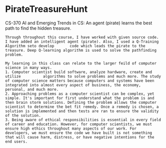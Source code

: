 # PirateTreasureHunt
CS-370 AI and Emerging Trends in CS: An agent (pirate) learns the best path to find the hidden treasure. 


    Through throughout this course, I have worked with given source code. I have added an intelligent agent (pirate). Also, I used a Q-Training Algorithm seto develop       code which leads the pirate to the treasure. Deep Q-learning algorithm is used to solve the pathfinding problem.
    
    My learning in this class can relate to the larger feild of computer science in many ways. 
    1. Computer scientist build software, analyze hardware, create and utilize          algorithms to solve problems and much more. The study of computer science matters because computers and systems have been integrated into almost every aspect of business, the economy, personal, and much more. 
    2. Approaching problems as a computer scientist can be complex, yet simple. It's important for first understand what the problem is and then brain storm solutions. Defining the problem allows the computer scientist to determine the bet fit remedy. Once a remedy is chosen, a solution is implemented and then tests are ran to ensure the validity of the solution. 
    3. Being aware of ethical responsibilities is essential in every field of career and education. However, for computer scientists, we must ensure high ethics throughout many aspects of our work. For developers, we must ensure the code we have built is not something that will cause harm, distress, or have negative intentions for the end users.
